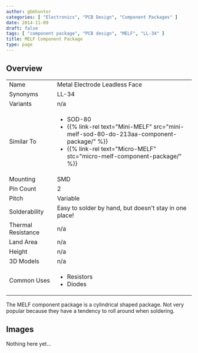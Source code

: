 ```yaml
---
author: gbmhunter
categories: [ "Electronics", "PCB Design", "Component Packages" ]
date: 2014-11-09
draft: false
tags: [ "component package", "PCB design", "MELF", "LL-34" ]
title: MELF Component Package
type: page
---
```


## Overview

<table>
<tbody >
<tr >
<td >Name</td>
<td >Metal Electrode Leadless Face</td>
</tr>
<tr>
<td >Synonyms</td>
<td>LL-34</td>
</tr>
<tr >
<td >Variants</td>
<td >n/a</td>
</tr>
<tr>
<td >Similar To</td>
<td>
  <ul>
    <li>SOD-80</li>
    <li>{{% link-rel text="Mini-MELF" src="mini-melf-sod-80-do-213aa-component-package/" %}}</li>
    <li>{{% link-rel text="Micro-MELF" stc="micro-melf-component-package/" %}}</li>
  </ul>
</td>
</tr>
<tr >
<td >Mounting</td>
<td >SMD</td>
</tr>
<tr >
<td >Pin Count</td>
<td >2</td>
</tr>
<tr >
<td >Pitch</td>
<td >Variable</td>
</tr>
<tr >
<td >Solderability</td>
<td >Easy to solder by hand, but doesn't stay in one place!</td>
</tr>
<tr >
<td >Thermal Resistance</td>
<td >n/a</td>
</tr>
<tr >
<td >Land Area</td>
<td >n/a</td>
</tr>
<tr >
<td >Height</td>
<td >n/a</td>
</tr>
<tr >
<td >3D Models</td>
<td >n/a</td>
</tr>
<tr>
<td >Common Uses</td>
<td>
  <ul>
    <li>Resistors</li>
    <li>Diodes</li>
  </ul>
</td>
</tr>
</tbody>
</table>

The MELF component package is a cylindrical shaped package. Not very popular because they have a tendency to roll around when soldering.

## Images

Nothing here yet...